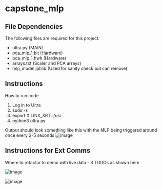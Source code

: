 # capstone_mlp

## File Dependencies

The following files are required for this project:

- ultra.py (MAIN) 
- pca_mlp_1.bit (Hardware)
- pca_mlp_1.hwh (Hardware)
- arrays.txt (Scaler and PCA arrays)
- mlp_model.joblib (Used for sanity check but can remove)

## Instructions

How to run code

1. Log in to Ultra
2. sudo -s
3. export XILINX_XRT=/usr
4. python3 ultra.py

Output should look something like this with the MLP being triggered around once every 2-5 seconds
![image](https://user-images.githubusercontent.com/24263853/226246431-7412900e-b46c-4c25-8354-6f245a17c75a.png)

## Instructions for Ext Comms

Where to refactor to demo with live data - 3 TODOs as shown here.

![image](https://user-images.githubusercontent.com/24263853/226247141-7d0a540b-42cb-4883-b364-a20d0526195c.png)


![image](https://user-images.githubusercontent.com/24263853/226247211-d399dc3a-7994-4f03-9a98-d79016b26a9b.png)
